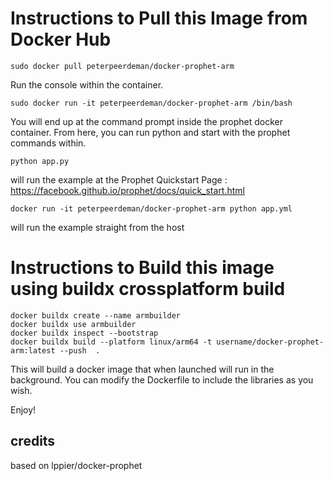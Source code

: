 # Instructions to Pull this Image from Docker Hub
```
sudo docker pull peterpeerdeman/docker-prophet-arm
```
Run the console within the container. 

```
sudo docker run -it peterpeerdeman/docker-prophet-arm /bin/bash
```

You will end up at the command prompt inside the prophet docker container.
From here, you can run python and start with the prophet commands within.

```
python app.py 
```
will run the example at the Prophet Quickstart Page : https://facebook.github.io/prophet/docs/quick_start.html

```
docker run -it peterpeerdeman/docker-prophet-arm python app.yml
```
will run the example straight from the host



# Instructions to Build this image using buildx crossplatform build
```
docker buildx create --name armbuilder
docker buildx use armbuilder
docker buildx inspect --bootstrap
docker buildx build --platform linux/arm64 -t username/docker-prophet-arm:latest --push  .
```
This will build a docker image that when launched will run in the background. 
You can modify the Dockerfile to include the libraries as you wish. 

Enjoy!

## credits

based on lppier/docker-prophet
